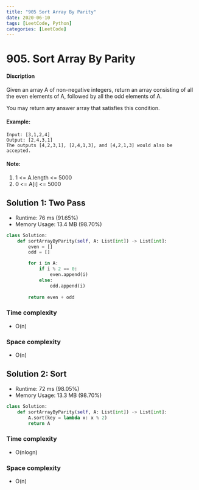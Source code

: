 ```yaml
---
title: "905 Sort Array By Parity"
date: 2020-06-10
tags: [LeetCode, Python]
categories: [LeetCode]
---
```


# 905. Sort Array By Parity

#### Discription

Given an array A of non-negative integers, return an array consisting of all the even elements of A, followed by all the odd elements of A.

You may return any answer array that satisfies this condition.

#### Example:

```
Input: [3,1,2,4]
Output: [2,4,3,1]
The outputs [4,2,3,1], [2,4,1,3], and [4,2,1,3] would also be accepted.
```

#### Note:

1. 1 <= A.length <= 5000
2. 0 <= A[i] <= 5000

## Solution 1: Two Pass

- Runtime: 76 ms (91.65%)
- Memory Usage: 13.4 MB (98.70%)

```python
class Solution:
    def sortArrayByParity(self, A: List[int]) -> List[int]:
        even = []
        odd = []

        for i in A:
            if i % 2 == 0:
                even.append(i)
            else:
                odd.append(i)
        
        return even + odd
```

### Time complexity

- O(n)

### Space complexity

- O(n)

## Solution 2: Sort

- Runtime: 72 ms (98.05%)
- Memory Usage: 13.3 MB (98.70%)

```python
class Solution:
    def sortArrayByParity(self, A: List[int]) -> List[int]:
        A.sort(key = lambda x: x % 2)
        return A
```

### Time complexity

- O(nlogn)

### Space complexity

- O(n)

